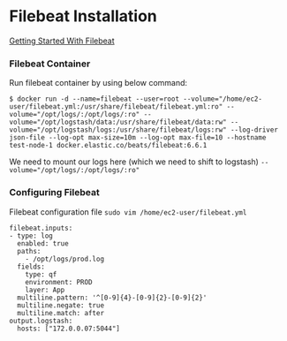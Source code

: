 # Filebeat Installation
[Getting Started With Filebeat](https://www.elastic.co/guide/en/beats/filebeat/current/filebeat-getting-started.html#filebeat-getting-started)



### Filebeat Container

Run filebeat container by using below command:

```console
$ docker run -d --name=filebeat --user=root --volume="/home/ec2-user/filebeat.yml:/usr/share/filebeat/filebeat.yml:ro" --volume="/opt/logs/:/opt/logs/:ro" --volume="/opt/logstash/data:/usr/share/filebeat/data:rw" --volume="/opt/logstash/logs:/usr/share/filebeat/logs:rw" --log-driver json-file --log-opt max-size=10m --log-opt max-file=10 --hostname test-node-1 docker.elastic.co/beats/filebeat:6.6.1
```

We need to mount our logs here (which we need to shift to logstash) `--volume="/opt/logs/:/opt/logs/:ro"`

### Configuring Filebeat

Filebeat configuration file `sudo vim /home/ec2-user/filebeat.yml`

```console
filebeat.inputs:
- type: log
  enabled: true
  paths:
    - /opt/logs/prod.log
  fields:
    type: qf
    environment: PROD
    layer: App
  multiline.pattern: '^[0-9]{4}-[0-9]{2}-[0-9]{2}'
  multiline.negate: true
  multiline.match: after  
output.logstash:
  hosts: ["172.0.0.07:5044"]
```
